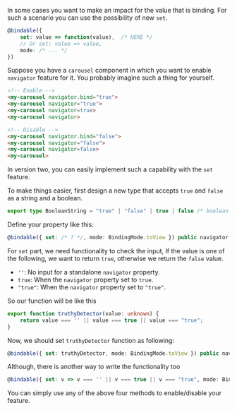 In some cases you want to make an impact for the value that is binding. For such a scenario you can use the possibility of new `set`.

```ts
@bindable({ 
    set: value => function(value),  /* HERE */
    // Or set: value => value,
    mode: /* ... */ 
}) 
```

Suppose you have a `carousel` component in which you want to enable `navigator` feature for it. 
You probably imagine such a thing for yourself.

```html
<!-- Enable -->
<my-carousel navigator.bind="true">
<my-carousel navigator="true">
<my-carousel navigator=true>
<my-carousel navigator>

<!-- Disable -->
<my-carousel navigator.bind="false">
<my-carousel navigator="false">
<my-carousel navigator=false>
<my-carousel>
```

In version two, you can easily implement such a capability with the `set` feature.

To make things easier, first design a new type that accepts `true` and `false` as a string and a boolean.

```ts
export type BooleanString = "true" | "false" | true | false /* boolean */;
```

Define your property like this:

```ts
@bindable({ set: /* ? */, mode: BindingMode.toView }) public navigator: BooleanString = false;
```

For `set` part, we need functionality to check the input, If the value is one of the following, we want to return `true`, otherwise we return the `false` value.

* `''`: No input for a standalone `navigator` property.
* `true`: When the `navigator` property set to `true`.
* `"true"`: When the `navigator` property set to `"true"`.

So our function will be like this

```ts
export function truthyDetector(value: unknown) {
    return value === '' || value === true || value === "true";
}
```

Now, we should set `truthyDetector` function as following:

```ts
@bindable({ set: truthyDetector, mode: BindingMode.toView }) public navigator: BooleanString = false;
```

Although, there is another way to write the functionality too

```ts
@bindable({ set: v => v === '' || v === true || v === "true", mode: BindingMode.toView }) public navigator: BooleanString = false;
```

You can simply use any of the above four methods to enable/disable your feature.